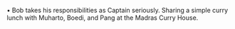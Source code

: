 •     Bob takes his responsibilities as Captain seriously. Sharing a simple curry lunch with Muharto, Boedi, and Pang at the Madras Curry House.